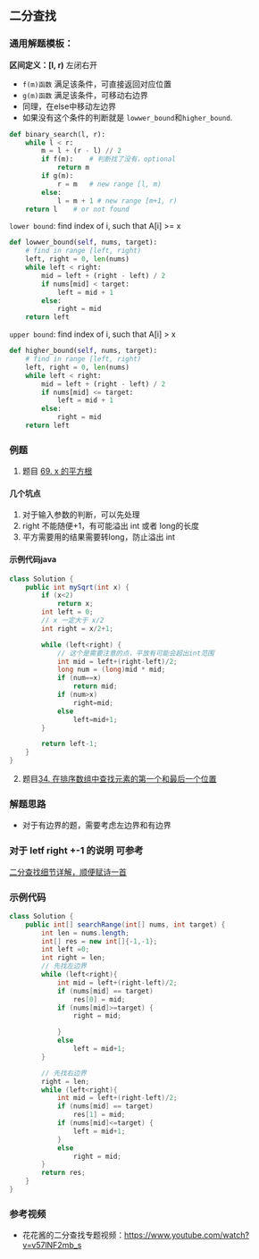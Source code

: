 ## 二分查找

### 通用解题模板：

**区间定义：[l, r)** 左闭右开

- `f(m)函数` 满足该条件，可直接返回对应位置
- `g(m)函数` 满足该条件，可移动右边界
- 同理，在else中移动左边界
- 如果没有这个条件的判断就是 `lowwer_bound`和`higher_bound`.
```python
def binary_search(l, r):
    while l < r:
        m = l + (r - l) // 2
        if f(m):    # 判断找了没有，optional
            return m
        if g(m):
            r = m   # new range [l, m)
        else:
            l = m + 1 # new range [m+1, r)
    return l    # or not found
```

`lower bound`: find index of i, such that A[i] >= x
```python
def lowwer_bound(self, nums, target):
    # find in range [left, right)
    left, right = 0, len(nums)
    while left < right:
        mid = left + (right - left) / 2
        if nums[mid] < target:
            left = mid + 1
        else:
            right = mid
    return left
```

`upper bound`: find index of i, such that A[i] > x
```python
def higher_bound(self, nums, target):
    # find in range [left, right)
    left, right = 0, len(nums)
    while left < right:
        mid = left + (right - left) / 2
        if nums[mid] <= target:
            left = mid + 1
        else:
            right = mid
    return left
```
### 例题
1. 题目 [69. x 的平方根](https://leetcode-cn.com/problems/sqrtx/)
####  几个坑点
1. 对于输入参数的判断，可以先处理    
2. right 不能随便+1，有可能溢出 int 或者 long的长度    
3. 平方需要用的结果需要转long，防止溢出 int   

#### 示例代码java
```java
class Solution {
    public int mySqrt(int x) {
        if (x<2)
            return x;
        int left = 0;
        // x 一定大于 x/2
        int right = x/2+1;

        while (left<right) {
            // 这个是需要注意的点，平放有可能会超出int范围
            int mid = left+(right-left)/2;
            long num = (long)mid * mid;
            if (num==x)
                return mid;
            if (num>x)
                right=mid;
            else
                left=mid+1;
        }

        return left-1;
    }
}
```

2. 题目[34. 在排序数组中查找元素的第一个和最后一个位置](https://blog.csdn.net/fuxuemingzhu/article/details/83273084)
### 解题思路
- 对于有边界的题，需要考虑左边界和有边界

### 对于 letf right +-1 的说明 可参考
[二分查找细节详解，顺便赋诗一首](https://leetcode-cn.com/problems/binary-search/solution/er-fen-cha-zhao-xiang-jie-by-labuladong/)

### 示例代码

```java
class Solution {
    public int[] searchRange(int[] nums, int target) {
        int len = nums.length;
        int[] res = new int[]{-1,-1};
        int left =0;
        int right = len;
        // 先找左边界
        while (left<right){
            int mid = left+(right-left)/2;
            if (nums[mid] == target)
                res[0] = mid;
            if (nums[mid]>=target) {
                right = mid;

            }
            else
                left = mid+1;
        }

        // 先找右边界
        right = len;
        while (left<right){
            int mid = left+(right-left)/2;
            if (nums[mid] == target)
                res[1] = mid;
            if (nums[mid]<=target) {
                left = mid+1;
            }
            else
                right = mid;
        }
        return res;
    }
}
```


### 参考视频
- 花花酱的二分查找专题视频：https://www.youtube.com/watch?v=v57lNF2mb_s
